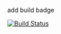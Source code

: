 add build badge

[![Build Status](https://travis-ci.org/secretmessage/transit.svg?branch=master)](https://travis-ci.org/secretmessage/transit)